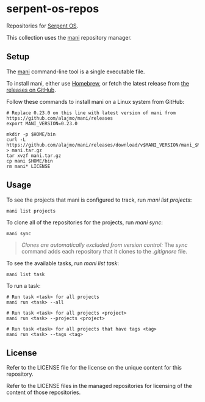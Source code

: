 # serpent-os-repos

Repositories for [Serpent OS](https://github.com/serpent-os).

This collection uses the [mani](https://manicli.com/) repository manager.

## Setup

The [mani](https://manicli.com/) command-line tool is a single executable file.

To install mani, either use [Homebrew](https://github.com/alajmo/mani#installation), or fetch the latest  release from [the releases on GitHub](https://github.com/alajmo/mani/releases).

Follow these commands to install mani on a Linux system from GitHub:

    # Replace 0.23.0 on this line with latest version of mani from https://github.com/alajmo/mani/releases
    export MANI_VERSION=0.23.0

    mkdir -p $HOME/bin
    curl -L https://github.com/alajmo/mani/releases/download/v$MANI_VERSION/mani_$MANI_VERSION\_linux_amd64.tar.gz > mani.tar.gz
    tar xvzf mani.tar.gz
    cp mani $HOME/bin
    rm mani* LICENSE

## Usage

To see the projects that mani is configured to track, run *mani list projects*:

    mani list projects

To clone all of the repositories for the projects, run *mani sync*:

    mani sync

> *Clones are automatically excluded from version control:* The *sync* command adds each repository that it clones to the *.gitignore* file.

To see the available tasks, run *mani list task*:

    mani list task

To run a task:

    # Run task <task> for all projects
    mani run <task> --all

    # Run task <task> for all projects <project>
    mani run <task> --projects <project>

    # Run task <task> for all projects that have tags <tag>
    mani run <task> --tags <tag>

## License

Refer to the LICENSE file for the license on the unique content for this repository.

Refer to the LICENSE files in the managed repositories for licensing of the content of those repositories.
